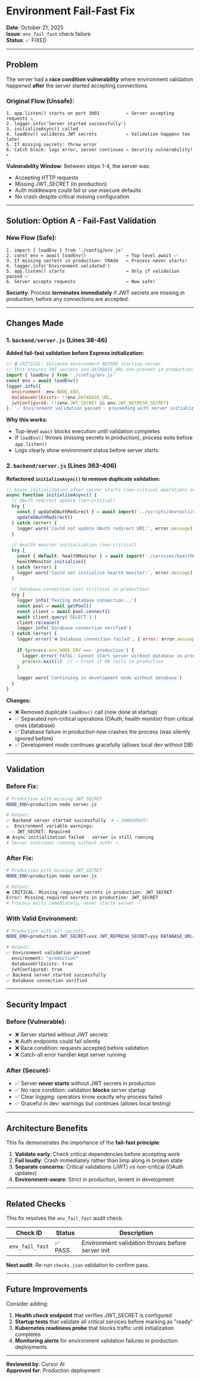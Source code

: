 # Environment Fail-Fast Fix

**Date**: October 21, 2025  
**Issue**: `env_fail_fast` check failure  
**Status**: ✅ FIXED

---

## Problem

The server had a **race condition vulnerability** where environment validation happened **after** the server started accepting connections.

### Original Flow (Unsafe):
```
1. app.listen() starts on port 3001          ← Server accepting requests ⚠️
2. logger.info('Server started successfully')
3. initializeAsync() called                   
4. loadEnv() validates JWT secrets           ← Validation happens too late!
5. If missing secrets: throw error
6. Catch block: logs error, server continues ← Security vulnerability! 💀
```

**Vulnerability Window**: Between steps 1-4, the server was:
- Accepting HTTP requests
- Missing JWT_SECRET (in production)
- Auth middleware could fail or use insecure defaults
- No crash despite critical missing configuration

---

## Solution: Option A - Fail-Fast Validation

### New Flow (Safe):
```
1. import { loadEnv } from './config/env.js'
2. const env = await loadEnv()               ← Top-level await ✅
3. If missing secrets in production: CRASH   ← Process never starts!
4. logger.info('Environment validated')
5. app.listen() starts                       ← Only if validation passed ✅
6. Server accepts requests                   ← Now safe!
```

**Security**: Process **terminates immediately** if JWT secrets are missing in production, before any connections are accepted.

---

## Changes Made

### 1. `backend/server.js` (Lines 38-46)

**Added fail-fast validation before Express initialization:**

```javascript
// 🔒 CRITICAL: Validate environment BEFORE starting server
// This ensures JWT secrets and DATABASE_URL are present in production
import { loadEnv } from './config/env.js'
const env = await loadEnv()
logger.info({
  environment: env.NODE_ENV,
  databaseUrlExists: !!env.DATABASE_URL,
  jwtConfigured: !!(env.JWT_SECRET && env.JWT_REFRESH_SECRET)
}, '✅ Environment validation passed - proceeding with server initialization')
```

**Why this works:**
- Top-level `await` blocks execution until validation completes
- If `loadEnv()` throws (missing secrets in production), process exits before `app.listen()`
- Logs clearly show environment status before server starts

### 2. `backend/server.js` (Lines 363-406)

**Refactored `initializeAsync()` to remove duplicate validation:**

```javascript
// Async initialization after server starts (non-critical operations only)
async function initializeAsync() {
  // OAuth redirect update (non-critical)
  try {
    const { updateOAuthRedirect } = await import('../scripts/devtools/cli/update-oauth-redirect.js')
    updateOAuthRedirect()
  } catch (error) {
    logger.warn('Could not update OAuth redirect URI:', error.message)
  }
  
  // Health monitor initialization (non-critical)
  try {
    const { default: healthMonitor } = await import('./services/healthMonitor.js')
    healthMonitor.initialize()
  } catch (error) {
    logger.warn('Could not initialize health monitor:', error.message)
  }
  
  // Database connection test (critical in production)
  try {
    logger.info('Testing database connection...')
    const pool = await getPool()
    const client = await pool.connect()
    await client.query('SELECT 1')
    client.release()
    logger.info('Database connection verified')
  } catch (error) {
    logger.error('❌ Database connection failed', { error: error.message })
    
    if (process.env.NODE_ENV === 'production') {
      logger.error('FATAL: Cannot start server without database in production')
      process.exit(1)  // ← Crash if DB fails in production
    }
    
    logger.warn('Continuing in development mode without database')
  }
}
```

**Changes:**
- ❌ Removed duplicate `loadEnv()` call (now done at startup)
- ✅ Separated non-critical operations (OAuth, health monitor) from critical ones (database)
- ✅ Database failure in production now crashes the process (was silently ignored before)
- ✅ Development mode continues gracefully (allows local dev without DB)

---

## Validation

### Before Fix:
```bash
# Production with missing JWT_SECRET
NODE_ENV=production node server.js

# Output:
✅ Backend server started successfully  # ← DANGEROUS!
⚠️  Environment variable warnings:
  - JWT_SECRET: Required
❌ Async initialization failed - server is still running
# Server continues running without auth! 💀
```

### After Fix:
```bash
# Production with missing JWT_SECRET
NODE_ENV=production node server.js

# Output:
❌ CRITICAL: Missing required secrets in production: JWT_SECRET
Error: Missing required secrets in production: JWT_SECRET
# Process exits immediately, never starts server ✅
```

### With Valid Environment:
```bash
# Production with all secrets
NODE_ENV=production JWT_SECRET=xxx JWT_REFRESH_SECRET=yyy DATABASE_URL=postgres://... node server.js

# Output:
✅ Environment validation passed
  environment: "production"
  databaseUrlExists: true
  jwtConfigured: true
✅ Backend server started successfully
✅ Database connection verified
```

---

## Security Impact

### Before (Vulnerable):
- ❌ Server started without JWT secrets
- ❌ Auth endpoints could fail silently
- ❌ Race condition: requests accepted before validation
- ❌ Catch-all error handler kept server running

### After (Secure):
- ✅ Server **never starts** without JWT secrets in production
- ✅ No race condition: validation **blocks** server startup
- ✅ Clear logging: operators know exactly why process failed
- ✅ Graceful in dev: warnings but continues (allows local testing)

---

## Architecture Benefits

This fix demonstrates the importance of the **fail-fast principle**:

1. **Validate early**: Check critical dependencies before accepting work
2. **Fail loudly**: Crash immediately rather than limp along in broken state
3. **Separate concerns**: Critical validations (JWT) vs non-critical (OAuth updates)
4. **Environment-aware**: Strict in production, lenient in development

---

## Related Checks

This fix resolves the `env_fail_fast` audit check:

| Check ID        | Status | Description                                      |
|-----------------|--------|--------------------------------------------------|
| `env_fail_fast` | ✅ PASS | Environment validation throws before server init |

**Next audit**: Re-run `checks.json` validation to confirm pass.

---

## Future Improvements

Consider adding:
1. **Health check endpoint** that verifies JWT_SECRET is configured
2. **Startup tests** that validate all critical services before marking as "ready"
3. **Kubernetes readiness probe** that blocks traffic until initialization completes
4. **Monitoring alerts** for environment validation failures in production deployments

---

**Reviewed by**: Cursor AI  
**Approved for**: Production deployment

